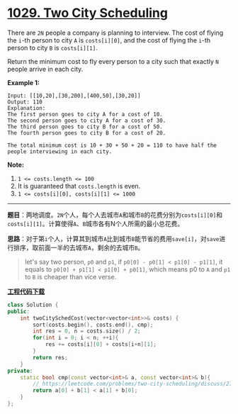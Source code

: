 # [1029. Two City Scheduling](https://leetcode.com/problems/two-city-scheduling/)

There are `2N` people a company is planning to interview. The cost of flying the `i`-th person to city `A` is `costs[i][0]`, and the cost of flying the `i`-th person to city `B` is `costs[i][1]`.

Return the minimum cost to fly every person to a city such that exactly `N` people arrive in each city.

**Example 1:**

```
Input: [[10,20],[30,200],[400,50],[30,20]]
Output: 110
Explanation:
The first person goes to city A for a cost of 10.
The second person goes to city A for a cost of 30.
The third person goes to city B for a cost of 50.
The fourth person goes to city B for a cost of 20.

The total minimum cost is 10 + 30 + 50 + 20 = 110 to have half the people interviewing in each city.
```

**Note:**

1. `1 <= costs.length <= 100`
2. It is guaranteed that `costs.length` is even.
3. `1 <= costs[i][0], costs[i][1] <= 1000`

-----

**题目**：两地调度。`2N`个人，每个人去城市`A`和城市`B`的花费分别为`costs[i][0]`和`costs[i][1]`。计算使得`A`、`B`城市各有N个人所需的最小总花费。

**思路**：对于第`i`个人，计算其到城市`A`比到城市`B`能节省的费用`save[i]`，对`save`进行排序，取前面一半的去城市`A`，剩余的去城市`B`。

> let's say two person, `p0` and `p1`, if `p0[0] - p0[1] < p1[0] - p1[1]`, it equals to `p0[0] + p1[1] < p1[0] + p0[1]`, which means p0 to `A` and `p1` to `B` is cheaper than vice verse.

[**工程代码下载**](https://github.com/shenkh/leetcode)

```cpp
class Solution {
public:
    int twoCitySchedCost(vector<vector<int>>& costs) {
        sort(costs.begin(), costs.end(), cmp);
        int res = 0, n = costs.size() / 2;
        for(int i = 0; i < n; ++i){
            res += costs[i][0] + costs[i+n][1];
        }
        return res;
    }
private:
    static bool cmp(const vector<int>& a, const vector<int>& b){
        // https://leetcode.com/problems/two-city-scheduling/discuss/278716/C++-O(n-log-n)-sort-by-savings/265369
        return a[0] + b[1] < a[1] + b[0];
    }
};
```
